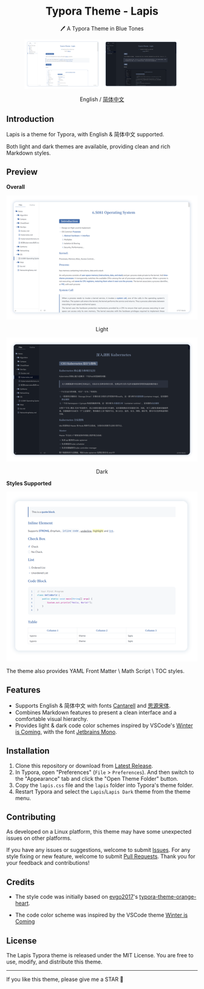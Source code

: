 <h1 align="center">Typora Theme - Lapis</h1>
<p align="center">🖊️ A Typora Theme in Blue Tones</p>
<div align="center">
<div>
<img src="imgs/2.png" width="40%" />
<img src="imgs/1.png" width="40%" />
</div>
</div>
<p align="center">English / <a href="https://github.com/YiNNx/typora-theme-lapis/blob/master/README-CN.md">简体中文</a></p>

## Introduction

Lapis is a theme for Typora, with English & 简体中文 supported.

Both light and dark themes are available, providing clean and rich Markdown styles.

## Preview

**Overall**

![image](imgs/3.png)

<div align="center">Light</div>

![image](imgs/4.png)

<div align="center">Dark</div>

**Styles Supported**

![image](imgs/5.png)

The theme also provides YAML Front Matter \ Math Script \ TOC styles.

## Features

- Supports English & 简体中文 with fonts [Cantarell](https://fonts.google.com/specimen/Cantarell) and [思源宋体](https://source.typekit.com/source-han-serif/cn/).
- Combines Markdown features to present a clean interface and a comfortable visual hierarchy. 
- Provides light & dark code color schemes inspired by VSCode's [Winter is Coming](https://vscodethemes.com/e/johnpapa.winteriscoming/winter-is-coming-light-no-italics), with the font [Jetbrains Mono](https://www.jetbrains.com/lp/mono/).

## Installation

1. Clone this repository or download from [Latest Release](https://github.com/YiNNx/typora-theme-lapis/releases/latest).
2. In Typora, open "Preferences" (`File` > `Preferences`). And then switch to the "Appearance" tab and click the "Open Theme Folder" button.
3. Copy the `lapis.css` file and the `lapis` folder into Typora's theme folder.
4. Restart Typora and select the `Lapis`/`Lapis Dark` theme from the theme menu.

## Contributing

As developed on a Linux platform, this theme may have some unexpected issues on other platforms.

If you have any issues or suggestions, welcome to submit [Issues](https://github.com/YiNNx/typora-theme-lapis/issues). For any style fixing or new feature, welcome to submit [Pull Requests](https://github.com/YiNNx/typora-theme-lapis/pulls). Thank you for your feedback and contributions!

## Credits

- The style code was initially based on [evgo2017](https://github.com/evgo2017)'s [typora-theme-orange-heart](https://github.com/evgo2017/typora-theme-orange-heart).

- The code color scheme was inspired by the VSCode theme [Winter is Coming](https://vscodethemes.com/e/johnpapa.winteriscoming/winter-is-coming-light-no-italics)

## License

The Lapis Typora theme is released under the MIT License. You are free to use, modify, and distribute this theme.

---

If you like this theme, please give me a STAR :raised_hands:
